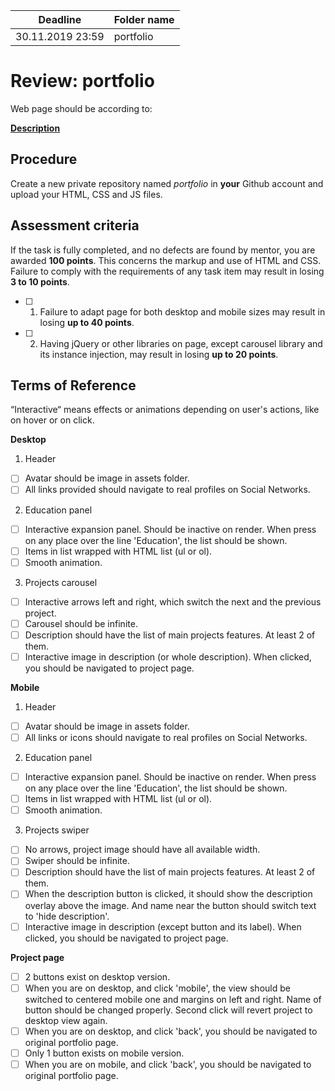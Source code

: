 | Deadline  | Folder name |
|-----------|-------------|
| 30.11.2019 23:59 | portfolio |


# Review: portfolio

Web page should be according to:

**[Description](https://github.com/rolling-scopes-school/tasks/blob/master/tasks/stage-1/portfolio/portfolio-ru.md)**  

## Procedure

Create a new private repository named *portfolio* in **your** Github account and upload your HTML, CSS and JS files.  

## Assessment criteria

If the task is fully completed, and no defects are found by mentor, you are awarded **100 points**. This concerns the markup and use of HTML and CSS. Failure to comply with the requirements of any task item may result in losing **3 to 10 points**.

- [ ] 1. Failure to adapt page for both desktop and mobile sizes may result in losing **up to 40 points**.
- [ ] 2. Having jQuery or other libraries on page, except carousel library and its instance injection, may result in losing **up to 20 points**.

## Terms of Reference

“Interactive“ means effects or animations depending on user's actions, like on hover or on click.

**Desktop**

1. Header  
- [ ] Avatar should be image in assets folder.  
- [ ] All links provided should navigate to real profiles on Social Networks.  

2. Education panel  
- [ ] Interactive expansion panel. Should be inactive on render. When press on any place over the line 'Education', the list should be shown.  
- [ ] Items in list wrapped with HTML list (ul or ol).  
- [ ] Smooth animation.  

3. Projects carousel  
- [ ] Interactive arrows left and right, which switch the next and the previous project.  
- [ ] Carousel should be infinite.  
- [ ] Description should have the list of main projects features. At least 2 of them.  
- [ ] Interactive image in description (or whole description). When clicked, you should be navigated to project page.  

**Mobile**

1. Header  
- [ ] Avatar should be image in assets folder.  
- [ ] All links or icons should navigate to real profiles on Social Networks.  

2. Education panel  
- [ ] Interactive expansion panel. Should be inactive on render. When press on any place over the line 'Education', the list should be shown.  
- [ ] Items in list wrapped with HTML list (ul or ol).  
- [ ] Smooth animation.  

3. Projects swiper  
- [ ] No arrows, project image should have all available width.  
- [ ] Swiper should be infinite.  
- [ ] Description should have the list of main projects features. At least 2 of them.  
- [ ] When the description button is clicked, it should show the description overlay above the image. And name near the button should switch text to 'hide description'.  
- [ ] Interactive image in description (except button and its label). When clicked, you should be navigated to project page.  

**Project page**

- [ ] 2 buttons exist on desktop version.
- [ ] When you are on desktop, and click 'mobile', the view should be switched to centered mobile one and margins on left and right.   Name of button should be changed properly. Second click will revert project to desktop view again.  
- [ ] When you are on desktop, and click 'back', you should be navigated to original portfolio page.  
- [ ] Only 1 button exists on mobile version.
- [ ] When you are on mobile, and click 'back', you should be navigated to original portfolio page.  
